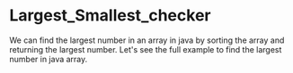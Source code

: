 # Largest_Smallest_checker

We can find the largest number in an array in java by sorting the array and returning the largest number. Let's see the full example to find the largest number in java array.
